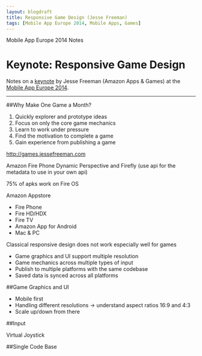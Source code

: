 ```yaml
---
layout: blogdraft
title: Responsive Game Design (Jesse Freeman)
tags: [Mobile App Europe 2014, Mobile Apps, Games]
---
```


Mobile App Europe 2014 Notes

Keynote: Responsive Game Design
===
Notes on a [keynote](http://mobileappeurope.com/talks/responsive-game-design/ "Keynote: Responsive Game Design")
by Jesse Freeman (Amazon Apps & Games)
at the [Mobile App Europe 2014](http://mobileappeurope.com/).

---

##Why Make One Game a Month?
1. Quickly explorer and prototype ideas
2. Focus on only the core game mechanics
3. Learn to work under pressure
4. Find the motivation to complete a game
5. Gain experience from publishing a game

http://games.jessefreeman.com

Amazon Fire Phone
Dynamic Perspective and Firefly (use api for the metadata to use in your own api)

75% of apks work on Fire OS

Amazon Appstore
* Fire Phone
* Fire HD/HDX
* Fire TV
* Amazon App for Android
* Mac & PC

Classical responsive design does not work especially well for games

* Game graphics and UI support multiple resolution
* Game mechanics across multiple types of input
* Publish to multiple platforms with the same codebase
* Saved data is synced across all platforms

##Game Graphics and UI
* Mobile first
* Handling different resolutions -> understand aspect ratios 16:9 and 4:3
* Scale up/down from there

##Input

Virtual Joystick

##Single Code Base

